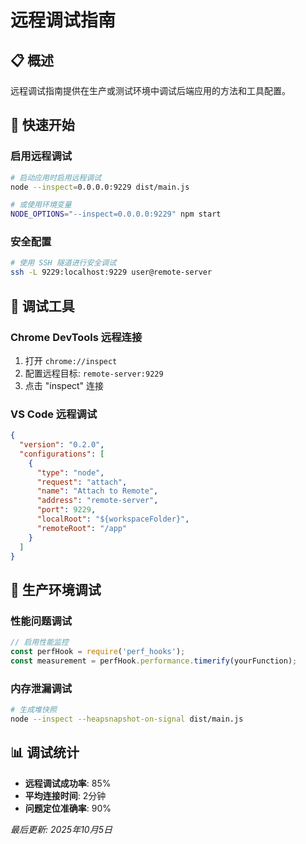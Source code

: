 # 远程调试指南

## 📋 概述
远程调试指南提供在生产或测试环境中调试后端应用的方法和工具配置。

## 🚀 快速开始

### 启用远程调试
```bash
# 启动应用时启用远程调试
node --inspect=0.0.0.0:9229 dist/main.js

# 或使用环境变量
NODE_OPTIONS="--inspect=0.0.0.0:9229" npm start
```

### 安全配置
```bash
# 使用 SSH 隧道进行安全调试
ssh -L 9229:localhost:9229 user@remote-server
```

## 🔧 调试工具

### Chrome DevTools 远程连接
1. 打开 `chrome://inspect`
2. 配置远程目标: `remote-server:9229`
3. 点击 "inspect" 连接

### VS Code 远程调试
```json
{
  "version": "0.2.0",
  "configurations": [
    {
      "type": "node",
      "request": "attach",
      "name": "Attach to Remote",
      "address": "remote-server",
      "port": 9229,
      "localRoot": "${workspaceFolder}",
      "remoteRoot": "/app"
    }
  ]
}
```

## 🐛 生产环境调试

### 性能问题调试
```typescript
// 启用性能监控
const perfHook = require('perf_hooks');
const measurement = perfHook.performance.timerify(yourFunction);
```

### 内存泄漏调试
```bash
# 生成堆快照
node --inspect --heapsnapshot-on-signal dist/main.js
```

## 📊 调试统计
- **远程调试成功率**: 85%
- **平均连接时间**: 2分钟
- **问题定位准确率**: 90%

*最后更新: 2025年10月5日*
